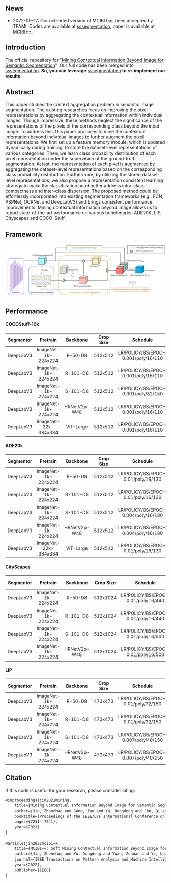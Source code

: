 ## News

- 2022-09-17: Our extended version of MCIBI has been accepted by TPAMI. Codes are available at [sssegmentation](https://github.com/SegmentationBLWX/sssegmentation), paper is available at [MCIBI++](https://arxiv.org/pdf/2209.04471.pdf).


## Introduction

The official repository for "[Mining Contextual Information Beyond Image for Semantic Segmentation](https://arxiv.org/abs/2108.11819)".
Our full code has been merged into [sssegmentation](https://github.com/SegmentationBLWX/sssegmentation).
**So, you can leverage** [sssegmentation](https://github.com/SegmentationBLWX/sssegmentation) **to re-implement our results**. 


## Abstract

This paper studies the context aggregation problem in semantic image segmentation. 
The existing researches focus on improving the pixel representations by aggregating the contextual information within individual images. 
Though impressive, these methods neglect the significance of the representations of the pixels of the corresponding class beyond the input image. 
To address this, this paper proposes to mine the contextual information beyond individual images to further augment the pixel representations. 
We first set up a feature memory module, which is updated dynamically during training, to store the dataset-level representations of various categories. 
Then, we learn class probability distribution of each pixel representation under the supervision of the ground-truth segmentation. 
At last, the representation of each pixel is augmented by aggregating the dataset-level representations based on the corresponding class probability distribution. 
Furthermore, by utilizing the stored dataset-level representations, we also propose a representation consistent learning strategy to make the classification head better address intra-class compactness and inter-class dispersion. 
The proposed method could be effortlessly incorporated into existing segmentation frameworks (e.g., FCN, PSPNet, OCRNet and DeepLabV3) and brings consistent performance improvements. 
Mining contextual information beyond image allows us to report state-of-the-art performance on various benchmarks: ADE20K, LIP, Cityscapes and COCO-Stuff.


## Framework

![img](./docs/framework.jpg)


## Performance

#### COCOStuff-10k

| Segmentor     | Pretrain               | Backbone     | Crop Size  | Schedule                              | Train/Eval Set  | mIoU/mIoU (ms+flip)  | Download                                                                                                                                                                                                                                                                                                                                                                                                                     |
| :-:           | :-:                    | :-:          | :-:        | :-:                                   | :-:             | :-:                  | :-:                                                                                                                                                                                                                                                                                                                                                                                                                          |
| DeepLabV3     | ImageNet-1k-224x224    | R-50-D8      | 512x512    | LR/POLICY/BS/EPOCH: 0.001/poly/16/110 | train/test      | 38.84%/39.78%        | [cfg](https://raw.githubusercontent.com/SegmentationBLWX/sssegmentation/main/ssseg/configs/mcibi/mcibi_deeplabv3_resnet50os8_cocostuff10k.py) &#124; [model](https://github.com/SegmentationBLWX/modelstore/releases/download/ssseg_mcibi/mcibi_deeplabv3_r50_cocostuff10k.pth) &#124; [log](https://github.com/SegmentationBLWX/modelstore/releases/download/ssseg_mcibi/mcibi_deeplabv3_r50_cocostuff10k.log)              |
| DeepLabV3     | ImageNet-1k-224x224    | R-101-D8     | 512x512    | LR/POLICY/BS/EPOCH: 0.001/poly/16/110 | train/test      | 39.84%/41.52%        | [cfg](https://raw.githubusercontent.com/SegmentationBLWX/sssegmentation/main/ssseg/configs/mcibi/mcibi_deeplabv3_resnet101os8_cocostuff10k.py) &#124; [model](https://github.com/SegmentationBLWX/modelstore/releases/download/ssseg_mcibi/mcibi_deeplabv3_r101_cocostuff10k.pth) &#124; [log](https://github.com/SegmentationBLWX/modelstore/releases/download/ssseg_mcibi/mcibi_deeplabv3_r101_cocostuff10k.log)           |
| DeepLabV3     | ImageNet-1k-224x224    | S-101-D8     | 512x512    | LR/POLICY/BS/EPOCH: 0.001/poly/32/150 | train/test      | 41.18%/42.38%        | [cfg](https://raw.githubusercontent.com/SegmentationBLWX/sssegmentation/main/ssseg/configs/mcibi/mcibi_deeplabv3_resnest101os8_cocostuff10k.py) &#124; [model](https://github.com/SegmentationBLWX/modelstore/releases/download/ssseg_mcibi/mcibi_deeplabv3_s101_cocostuff10k.pth) &#124; [log](https://github.com/SegmentationBLWX/modelstore/releases/download/ssseg_mcibi/mcibi_deeplabv3_s101_cocostuff10k.log)          |
| DeepLabV3     | ImageNet-1k-224x224    | HRNetV2p-W48 | 512x512    | LR/POLICY/BS/EPOCH: 0.001/poly/16/110 | train/test      | 39.77%/41.48%        | [cfg](https://raw.githubusercontent.com/SegmentationBLWX/sssegmentation/main/ssseg/configs/mcibi/mcibi_deeplabv3_hrnetv2w48_cocostuff10k.py) &#124; [model](https://github.com/SegmentationBLWX/modelstore/releases/download/ssseg_mcibi/mcibi_deeplabv3_hrnetv2w48_cocostuff10k.pth) &#124; [log](https://github.com/SegmentationBLWX/modelstore/releases/download/ssseg_mcibi/mcibi_deeplabv3_hrnetv2w48_cocostuff10k.log) |
| DeepLabV3     | ImageNet-22k-384x384   | ViT-Large    | 512x512    | LR/POLICY/BS/EPOCH: 0.001/poly/16/110 | train/test      | 44.27%/45.50%        | [cfg](https://raw.githubusercontent.com/SegmentationBLWX/sssegmentation/main/ssseg/configs/mcibi/mcibi_deeplabv3_vitlarge_cocostuff10k.py) &#124; [model](https://github.com/SegmentationBLWX/modelstore/releases/download/ssseg_mcibi/mcibi_deeplabv3_vitlarge_cocostuff10k.pth) &#124; [log](https://github.com/SegmentationBLWX/modelstore/releases/download/ssseg_mcibi/mcibi_deeplabv3_vitlarge_cocostuff10k.log)       |

#### ADE20k

| Segmentor     | Pretrain               | Backbone     | Crop Size  | Schedule                              | Train/Eval Set  | mIoU/mIoU (ms+flip)  | Download                                                                                                                                                                                                                                                                                                                                                                                                   |
| :-:           | :-:                    | :-:          | :-:        | :-:                                   | :-:             | :-:                  | :-:                                                                                                                                                                                                                                                                                                                                                                                                        |
| DeepLabV3     | ImageNet-1k-224x224    | R-50-D8      | 512x512    | LR/POLICY/BS/EPOCH: 0.01/poly/16/130  | train/val       | 44.39%/45.97%        | [cfg](https://raw.githubusercontent.com/SegmentationBLWX/sssegmentation/main/ssseg/configs/mcibi/mcibi_deeplabv3_resnet50os8_ade20k.py) &#124; [model](https://github.com/SegmentationBLWX/modelstore/releases/download/ssseg_mcibi/mcibi_deeplabv3_r50_ade20k.pth) &#124; [log](https://github.com/SegmentationBLWX/modelstore/releases/download/ssseg_mcibi/mcibi_deeplabv3_r50_ade20k.log)              |
| DeepLabV3     | ImageNet-1k-224x224    | R-101-D8     | 512x512    | LR/POLICY/BS/EPOCH: 0.01/poly/16/130  | train/val       | 45.66%/47.27%        | [cfg](https://raw.githubusercontent.com/SegmentationBLWX/sssegmentation/main/ssseg/configs/mcibi/mcibi_deeplabv3_resnet101os8_ade20k.py) &#124; [model](https://github.com/SegmentationBLWX/modelstore/releases/download/ssseg_mcibi/mcibi_deeplabv3_r101_ade20k.pth) &#124; [log](https://github.com/SegmentationBLWX/modelstore/releases/download/ssseg_mcibi/mcibi_deeplabv3_r101_ade20k.log)           |
| DeepLabV3     | ImageNet-1k-224x224    | S-101-D8     | 512x512    | LR/POLICY/BS/EPOCH: 0.004/poly/16/180 | train/val       | 46.63%/47.39%        | [cfg](https://raw.githubusercontent.com/SegmentationBLWX/sssegmentation/main/ssseg/configs/mcibi/mcibi_deeplabv3_resnest101os8_ade20k.py) &#124; [model](https://github.com/SegmentationBLWX/modelstore/releases/download/ssseg_mcibi/mcibi_deeplabv3_s101_ade20k.pth) &#124; [log](https://github.com/SegmentationBLWX/modelstore/releases/download/ssseg_mcibi/mcibi_deeplabv3_s101_ade20k.log)          |
| DeepLabV3     | ImageNet-1k-224x224    | HRNetV2p-W48 | 512x512    | LR/POLICY/BS/EPOCH: 0.004/poly/16/180 | train/val       | 45.79%/47.46%        | [cfg](https://raw.githubusercontent.com/SegmentationBLWX/sssegmentation/main/ssseg/configs/mcibi/mcibi_deeplabv3_hrnetv2w48_ade20k.py) &#124; [model](https://github.com/SegmentationBLWX/modelstore/releases/download/ssseg_mcibi/mcibi_deeplabv3_hrnetv2w48_ade20k.pth) &#124; [log](https://github.com/SegmentationBLWX/modelstore/releases/download/ssseg_mcibi/mcibi_deeplabv3_hrnetv2w48_ade20k.log) |
| DeepLabV3     | ImageNet-22k-384x384   | ViT-Large    | 512x512    | LR/POLICY/BS/EPOCH: 0.01/poly/16/130  | train/val       | 49.73%/50.99%        | [cfg](https://raw.githubusercontent.com/SegmentationBLWX/sssegmentation/main/ssseg/configs/mcibi/mcibi_deeplabv3_vitlarge_ade20k.py) &#124; [model](https://github.com/SegmentationBLWX/modelstore/releases/download/ssseg_mcibi/mcibi_deeplabv3_vitlarge_ade20k.pth) &#124; [log](https://github.com/SegmentationBLWX/modelstore/releases/download/ssseg_mcibi/mcibi_deeplabv3_vitlarge_ade20k.log)       |

#### CityScapes

| Segmentor     | Pretrain               | Backbone     | Crop Size  | Schedule                              | Train/Eval Set  | mIoU (ms+flip)       | Download                                                                                                                                                                                                                                                                                                                                                                                                               |
| :-:           | :-:                    | :-:          | :-:        | :-:                                   | :-:             | :-:                  | :-:                                                                                                                                                                                                                                                                                                                                                                                                                    |
| DeepLabV3     | ImageNet-1k-224x224    | R-50-D8      | 512x1024   | LR/POLICY/BS/EPOCH: 0.01/poly/16/440  | trainval/test   | 79.97%               | [cfg](https://raw.githubusercontent.com/SegmentationBLWX/sssegmentation/main/ssseg/configs/mcibi/mcibi_deeplabv3_resnet50os8_cityscapes.py) &#124; [model](https://github.com/SegmentationBLWX/modelstore/releases/download/ssseg_mcibi/mcibi_deeplabv3_r50_cityscapes.pth) &#124; [log](https://github.com/SegmentationBLWX/modelstore/releases/download/ssseg_mcibi/mcibi_deeplabv3_r50_cityscapes.log)              |
| DeepLabV3     | ImageNet-1k-224x224    | R-101-D8     | 512x1024   | LR/POLICY/BS/EPOCH: 0.01/poly/16/440  | trainval/test   | 82.10%               | [cfg](https://raw.githubusercontent.com/SegmentationBLWX/sssegmentation/main/ssseg/configs/mcibi/mcibi_deeplabv3_resnet101os8_cityscapes.py) &#124; [model](https://github.com/SegmentationBLWX/modelstore/releases/download/ssseg_mcibi/mcibi_deeplabv3_r101_cityscapes.pth) &#124; [log](https://github.com/SegmentationBLWX/modelstore/releases/download/ssseg_mcibi/mcibi_deeplabv3_r101_cityscapes.log)           |
| DeepLabV3     | ImageNet-1k-224x224    | S-101-D8     | 512x1024   | LR/POLICY/BS/EPOCH: 0.01/poly/16/500  | trainval/test   | 81.51%               | [cfg](https://raw.githubusercontent.com/SegmentationBLWX/sssegmentation/main/ssseg/configs/mcibi/mcibi_deeplabv3_resnest101os8_cityscapes.py) &#124; [model](https://github.com/SegmentationBLWX/modelstore/releases/download/ssseg_mcibi/mcibi_deeplabv3_s101_cityscapes.pth) &#124; [log](https://github.com/SegmentationBLWX/modelstore/releases/download/ssseg_mcibi/mcibi_deeplabv3_s101_cityscapes.log)          |
| DeepLabV3     | ImageNet-1k-224x224    | HRNetV2p-W48 | 512x1024   | LR/POLICY/BS/EPOCH: 0.01/poly/16/500  | trainval/test   | 82.54%               | [cfg](https://raw.githubusercontent.com/SegmentationBLWX/sssegmentation/main/ssseg/configs/mcibi/mcibi_deeplabv3_hrnetv2w48_cityscapes.py) &#124; [model](https://github.com/SegmentationBLWX/modelstore/releases/download/ssseg_mcibi/mcibi_deeplabv3_hrnetv2w48_cityscapes.pth) &#124; [log](https://github.com/SegmentationBLWX/modelstore/releases/download/ssseg_mcibi/mcibi_deeplabv3_hrnetv2w48_cityscapes.log) |

#### LIP

| Segmentor     | Pretrain               | Backbone     | Crop Size  | Schedule                              | Train/Eval Set  | mIoU/mIoU (flip)     | Download                                                                                                                                                                                                                                                                                                                                                                                          |
| :-:           | :-:                    | :-:          | :-:        | :-:                                   | :-:             | :-:                  | :-:                                                                                                                                                                                                                                                                                                                                                                                               |
| DeepLabV3     | ImageNet-1k-224x224    | R-50-D8      | 473x473    | LR/POLICY/BS/EPOCH: 0.01/poly/32/150  | train/val       | 53.73%/54.08%        | [cfg](https://raw.githubusercontent.com/SegmentationBLWX/sssegmentation/main/ssseg/configs/mcibi/mcibi_deeplabv3_resnet50os8_lip.py) &#124; [model](https://github.com/SegmentationBLWX/modelstore/releases/download/ssseg_mcibi/mcibi_deeplabv3_r50_lip.pth) &#124; [log](https://github.com/SegmentationBLWX/modelstore/releases/download/ssseg_mcibi/mcibi_deeplabv3_r50_lip.log)              |
| DeepLabV3     | ImageNet-1k-224x224    | R-101-D8     | 473x473    | LR/POLICY/BS/EPOCH: 0.01/poly/32/150  | train/val       | 55.02%/55.42%        | [cfg](https://raw.githubusercontent.com/SegmentationBLWX/sssegmentation/main/ssseg/configs/mcibi/mcibi_deeplabv3_resnet101os8_lip.py) &#124; [model](https://github.com/SegmentationBLWX/modelstore/releases/download/ssseg_mcibi/mcibi_deeplabv3_r101_lip.pth) &#124; [log](https://github.com/SegmentationBLWX/modelstore/releases/download/ssseg_mcibi/mcibi_deeplabv3_r101_lip.log)           |
| DeepLabV3     | ImageNet-1k-224x224    | S-101-D8     | 473x473    | LR/POLICY/BS/EPOCH: 0.007/poly/40/150 | train/val       | 56.21%/56.34%        | [cfg](https://raw.githubusercontent.com/SegmentationBLWX/sssegmentation/main/ssseg/configs/mcibi/mcibi_deeplabv3_resnest101os8_lip.py) &#124; [model](https://github.com/SegmentationBLWX/modelstore/releases/download/ssseg_mcibi/mcibi_deeplabv3_s101_lip.pth) &#124; [log](https://github.com/SegmentationBLWX/modelstore/releases/download/ssseg_mcibi/mcibi_deeplabv3_s101_lip.log)          |
| DeepLabV3     | ImageNet-1k-224x224    | HRNetV2p-W48 | 473x473    | LR/POLICY/BS/EPOCH: 0.007/poly/40/150 | train/val       | 56.40%/56.99%        | [cfg](https://raw.githubusercontent.com/SegmentationBLWX/sssegmentation/main/ssseg/configs/mcibi/mcibi_deeplabv3_hrnetv2w48_lip.py) &#124; [model](https://github.com/SegmentationBLWX/modelstore/releases/download/ssseg_mcibi/mcibi_deeplabv3_hrnetv2w48_lip.pth) &#124; [log](https://github.com/SegmentationBLWX/modelstore/releases/download/ssseg_mcibi/mcibi_deeplabv3_hrnetv2w48_lip.log) |


## Citation

If this code is useful for your research, please consider citing:

```latex
@inproceedings{jin2021mining,
    title={Mining Contextual Information Beyond Image for Semantic Segmentation},
    author={Jin, Zhenchao and Gong, Tao and Yu, Dongdong and Chu, Qi and Wang, Jian and Wang, Changhu and Shao, Jie},
    booktitle={Proceedings of the IEEE/CVF International Conference on Computer Vision},
    pages={7231--7241},
    year={2021}
}

@article{jin2022mcibi++,
    title={MCIBI++: Soft Mining Contextual Information Beyond Image for Semantic Segmentation},
    author={Jin, Zhenchao and Yu, Dongdong and Yuan, Zehuan and Yu, Lequan},
    journal={IEEE Transactions on Pattern Analysis and Machine Intelligence},
    year={2022},
    publisher={IEEE}
}
```